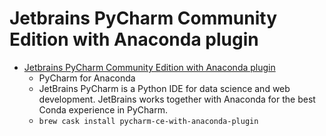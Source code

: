 # Jetbrains PyCharm Community Edition with Anaconda plugin
- [Jetbrains PyCharm Community Edition with Anaconda plugin](https://www.jetbrains.com/pycharm/promo/anaconda)
  -  PyCharm for Anaconda
  - JetBrains PyCharm is a Python IDE for data science and web development. JetBrains works together with Anaconda for the best Conda experience in PyCharm.
  - `brew cask install pycharm-ce-with-anaconda-plugin`
